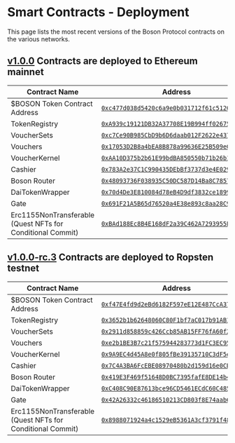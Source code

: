 # Smart Contracts - Deployment

This page lists the most recent versions of the Boson Protocol contracts on the various networks.

## [v1.0.0](https://github.com/bosonprotocol/contracts/releases/tag/v1.0.0) Contracts are deployed to Ethereum mainnet

| Contract Name | Address |
| ----------- | ----------- |
| $BOSON Token Contract Address | [`0xc477d038d5420c6a9e0b031712f61c5120090de9`](https://etherscan.io/address/0xc477d038d5420c6a9e0b031712f61c5120090de9#code) |
| TokenRegistry | [`0xA939c19121DB32A37708E19B994ff02675e012fa`](https://etherscan.io/address/0xA939c19121DB32A37708E19B994ff02675e012fa#code) |
| VoucherSets | [`0xc7Ce90B985CbD9b6D6daab012F2622e437A7101C`](https://etherscan.io/address/0xc7Ce90B985CbD9b6D6daab012F2622e437A7101C#code) |
| Vouchers | [`0x17053D2B8a4bEA8B878a99636E25B509e081e2e3`](https://etherscan.io/address/0x17053D2B8a4bEA8B878a99636E25B509e081e2e3#code) |
| VoucherKernel | [`0xAA10D375b2b61E99bdBA850550b71b26b1C45746`](https://etherscan.io/address/0xAA10D375b2b61E99bdBA850550b71b26b1C45746#code) |
| Cashier | [`0x783A2e37C1C990435DEbBf3737d3e4E029F6AAe7`](https://etherscan.io/address/0x783A2e37C1C990435DEbBf3737d3e4E029F6AAe7#code) |
| Boson Router | [`0x48093736F038935C50DC587D14Ba8C7857683293`](https://etherscan.io/address/0x48093736F038935C50DC587D14Ba8C7857683293#code) |
| DaiTokenWrapper | [`0x70d4De3E810084d78eB4D9df3832ce189962bDf8`](https://etherscan.io/address/0x70d4De3E810084d78eB4D9df3832ce189962bDf8#code) |
| Gate | [`0x691F21A5B65d76520a4E38e893c8aa28C920BBDf`](https://etherscan.io/address/0x691F21A5B65d76520a4E38e893c8aa28C920BBDf#code) |
| Erc1155NonTransferable (Quest NFTs for Conditional Commit) | [`0xBAd188Ec8B4E168dF2a39C462A7293955EF04bf8`](https://etherscan.io/address/0xBAd188Ec8B4E168dF2a39C462A7293955EF04bf8#code) |

## [v1.0.0-rc.3](https://github.com/bosonprotocol/contracts/releases/tag/v1.0.0-rc.3) Contracts are deployed to Ropsten testnet

| Contract Name | Address |
| ----------- | ----------- |
| $BOSON Token Contract Address | [`0xf47E4fd9d2eBd6182F597eE12E487CcA37FC524c`](https://ropsten.etherscan.io/address/0xf47E4fd9d2eBd6182F597eE12E487CcA37FC524c#code) |
| TokenRegistry | [`0x3652b1b62648060C80F1bf7aC017b91AB1986E0d`](https://ropsten.etherscan.io/address/0x3652b1b62648060C80F1bf7aC017b91AB1986E0d#code) | 
| VoucherSets | [`0x2911d858859c426Ccb85AB15FF76fA60f2Dcd35f`](https://ropsten.etherscan.io/address/0x2911d858859c426Ccb85AB15FF76fA60f2Dcd35f#code) | 
| Vouchers | [`0xe2b1BE3B7c21f575944283773d1FC3EC95D44CfE`](https://ropsten.etherscan.io/address/0xe2b1BE3B7c21f575944283773d1FC3EC95D44CfE#code) | 
| VoucherKernel | [`0x9A9EC4d45A8e0f805fBe39135710C3dF5e60d004`](https://ropsten.etherscan.io/address/0x9A9EC4d45A8e0f805fBe39135710C3dF5e60d004#code) | 
| Cashier | [`0x7C4A3BA6FcEBE08970480b2d159d16e0CB401037`](https://ropsten.etherscan.io/address/0x7C4A3BA6FcEBE08970480b2d159d16e0CB401037#code) |
| Boson Router | [`0x419E3F469f51648D0BC7395fafE8DE14b4Fe39A2`](https://ropsten.etherscan.io/address/0x419E3F469f51648D0BC7395fafE8DE14b4Fe39A2#code) |
| DaiTokenWrapper | [`0xC408C90E87613bce96CD5461ECdC60C48579feC6`](https://ropsten.etherscan.io/address/0xC408C90E87613bce96CD5461ECdC60C48579feC6#code) |
| Gate | [`0x42A26332c46186510213CD803f8E74aab6A69Fa8`](https://ropsten.etherscan.io/address/0x42A26332c46186510213CD803f8E74aab6A69Fa8#code) |
| Erc1155NonTransferable (Quest NFTs for Conditional Commit) | [`0x8988071924a4c1529eB5361A3cf3791f48700058`](https://ropsten.etherscan.io/address/0x8988071924a4c1529eB5361A3cf3791f48700058#code) | 